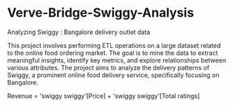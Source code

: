 # Verve-Bridge-Swiggy-Analysis
Analyzing Swiggy : Bangalore delivery outlet data

This project involves performing ETL operations on a large dataset related to the online food ordering market. The goal is to mine the data to extract meaningful insights, identify key metrics, and explore relationships between various attributes. The project aims to analyze the delivery patterns of Swiggy, a prominent online food delivery service, specifically focusing on Bangalore.

Revenue = 'swiggy swiggy'[Price] + 'swiggy swiggy'[Total ratings]
